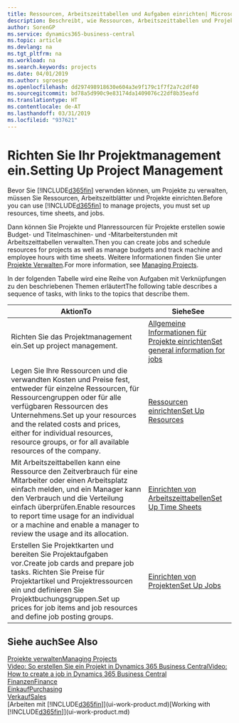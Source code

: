 ```yaml
---
title: Ressourcen, Arbeitszeittabellen und Aufgaben einrichten| Microsoft Docs
description: Beschreibt, wie Ressourcen, Arbeitszeittabellen und Projekte eingerichtet werden, um Projekte zu verwalten.
author: SorenGP
ms.service: dynamics365-business-central
ms.topic: article
ms.devlang: na
ms.tgt_pltfrm: na
ms.workload: na
ms.search.keywords: projects
ms.date: 04/01/2019
ms.author: sgroespe
ms.openlocfilehash: dd297498918630e604a3e9f179c1f7f2a7c2df40
ms.sourcegitcommit: bd78a5d990c9e83174da1409076c22df8b35eafd
ms.translationtype: HT
ms.contentlocale: de-AT
ms.lasthandoff: 03/31/2019
ms.locfileid: "937621"
---
```

# <a name="setting-up-project-management"></a><span data-ttu-id="daf0f-103">Richten Sie Ihr Projektmanagement ein.</span><span class="sxs-lookup"><span data-stu-id="daf0f-103">Setting Up Project Management</span></span>
<span data-ttu-id="daf0f-104">Bevor Sie [!INCLUDE[d365fin](includes/d365fin_md.md)] verwnden können, um Projekte zu verwalten, müssen Sie Ressourcen, Arbeitszeitblätter und Projekte einrichten.</span><span class="sxs-lookup"><span data-stu-id="daf0f-104">Before you can use [!INCLUDE[d365fin](includes/d365fin_md.md)] to manage projects, you must set up resources, time sheets, and jobs.</span></span>

<span data-ttu-id="daf0f-105">Dann können Sie Projekte und Planressourcen für Projekte erstellen sowie Budget- und Titelmaschinen- und -Mitarbeiterstunden mit Arbeitszeittabellen verwalten.</span><span class="sxs-lookup"><span data-stu-id="daf0f-105">Then you can create jobs and schedule resources for projects as well as manage budgets and track machine and employee hours with time sheets.</span></span> <span data-ttu-id="daf0f-106">Weitere Informationen finden Sie unter [Projekte Verwalten](projects-manage-projects.md).</span><span class="sxs-lookup"><span data-stu-id="daf0f-106">For more information, see [Managing Projects](projects-manage-projects.md).</span></span>  

<span data-ttu-id="daf0f-107">In der folgenden Tabelle wird eine Reihe von Aufgaben mit Verknüpfungen zu den beschriebenen Themen erläutert</span><span class="sxs-lookup"><span data-stu-id="daf0f-107">The following table describes a sequence of tasks, with links to the topics that describe them.</span></span>

| <span data-ttu-id="daf0f-108">Aktion</span><span class="sxs-lookup"><span data-stu-id="daf0f-108">To</span></span> | <span data-ttu-id="daf0f-109">Siehe</span><span class="sxs-lookup"><span data-stu-id="daf0f-109">See</span></span> |
| --- | --- |
| <span data-ttu-id="daf0f-110">Richten Sie das Projektmanagement ein.</span><span class="sxs-lookup"><span data-stu-id="daf0f-110">Set up project management.</span></span>|[<span data-ttu-id="daf0f-111">Allgemeine Informationen für Projekte einrichten</span><span class="sxs-lookup"><span data-stu-id="daf0f-111">Set general information for jobs</span></span>](projects-how-setup-jobs.md#to-set-general-information-for-jobs)|
| <span data-ttu-id="daf0f-112">Legen Sie Ihre Ressourcen und die verwandten Kosten und Preise fest, entweder für einzelne Ressourcen, für Ressourcengruppen oder für alle verfügbaren Ressourcen des Unternehmens.</span><span class="sxs-lookup"><span data-stu-id="daf0f-112">Set up your resources and the related costs and prices, either for individual resources, resource groups, or for all available resources of the company.</span></span> |[<span data-ttu-id="daf0f-113">Ressourcen einrichten</span><span class="sxs-lookup"><span data-stu-id="daf0f-113">Set Up Resources</span></span>](projects-how-setup-resources.md) |
| <span data-ttu-id="daf0f-114">Mit Arbeitszeittabellen kann eine Ressource den Zeitverbrauch für eine Mitarbeiter oder einen Arbeitsplatz einfach melden, und ein Manager kann den Verbrauch und die Verteilung einfach überprüfen.</span><span class="sxs-lookup"><span data-stu-id="daf0f-114">Enable resources to report time usage for an individual or a machine and enable a manager to review the usage and its allocation.</span></span> |[<span data-ttu-id="daf0f-115">Einrichten von Arbeitszeittabellen</span><span class="sxs-lookup"><span data-stu-id="daf0f-115">Set Up Time Sheets</span></span>](projects-how-setup-time-sheets.md) |
| <span data-ttu-id="daf0f-116">Erstellen Sie Projektkarten und bereiten Sie Projektaufgaben vor.</span><span class="sxs-lookup"><span data-stu-id="daf0f-116">Create job cards and prepare job tasks.</span></span> <span data-ttu-id="daf0f-117">Richten Sie Preise für Projektartikel und Projektressourcen ein und definieren Sie Projektbuchungsgruppen.</span><span class="sxs-lookup"><span data-stu-id="daf0f-117">Set up prices for job items and job resources and define job posting groups.</span></span> |[<span data-ttu-id="daf0f-118">Einrichten von Projekten</span><span class="sxs-lookup"><span data-stu-id="daf0f-118">Set Up Jobs</span></span>](projects-how-setup-jobs.md) |

## <a name="see-also"></a><span data-ttu-id="daf0f-119">Siehe auch</span><span class="sxs-lookup"><span data-stu-id="daf0f-119">See Also</span></span>

[<span data-ttu-id="daf0f-120">Projekte verwalten</span><span class="sxs-lookup"><span data-stu-id="daf0f-120">Managing Projects</span></span>](projects-manage-projects.md)  
[<span data-ttu-id="daf0f-121">Video: So erstellen Sie ein Projekt in Dynamics 365 Business Central</span><span class="sxs-lookup"><span data-stu-id="daf0f-121">Video: How to create a job in Dynamics 365 Business Central</span></span>](https://www.youtube.com/watch?v=VqaPWr7BWmw)  
[<span data-ttu-id="daf0f-122">Finanzen</span><span class="sxs-lookup"><span data-stu-id="daf0f-122">Finance</span></span>](finance.md)  
[<span data-ttu-id="daf0f-123">Einkauf</span><span class="sxs-lookup"><span data-stu-id="daf0f-123">Purchasing</span></span>](purchasing-manage-purchasing.md)  
[<span data-ttu-id="daf0f-124">Verkauf</span><span class="sxs-lookup"><span data-stu-id="daf0f-124">Sales</span></span>](sales-manage-sales.md)  
<span data-ttu-id="daf0f-125">[Arbeiten mit [!INCLUDE[d365fin](includes/d365fin_md.md)]](ui-work-product.md)</span><span class="sxs-lookup"><span data-stu-id="daf0f-125">[Working with [!INCLUDE[d365fin](includes/d365fin_md.md)]](ui-work-product.md)</span></span>  
